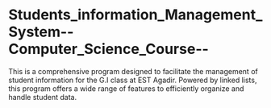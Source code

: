 # Students_information_Management_System--Computer_Science_Course--
This is a comprehensive program designed to facilitate the management of student information for the G.I class at EST Agadir. Powered by linked lists, this program offers a wide range of features to efficiently organize and handle student data.
